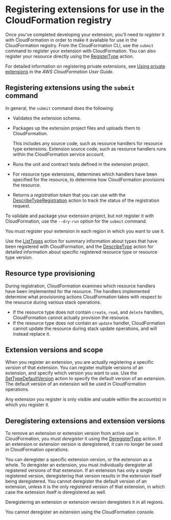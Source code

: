 # Registering extensions for use in the CloudFormation registry<a name="resource-type-register"></a>

Once you've completed developing your extension, you'll need to *register* it with CloudFormation in order to make it available for use in the CloudFormation registry\. From the CloudFormation CLI, use the `submit` command to register your extension with CloudFormation\. You can also register your resource directly using the [RegisterType](https://docs.aws.amazon.com/AWSCloudFormation/latest/APIReference/API_RegisterType.html) action\.

For detailed information on registering private extensions, see [Using private extensions](https://docs.aws.amazon.com/AWSCloudFormation/latest/UserGuide/registry-register.html) in the *AWS CloudFormation User Guide*\.

## Registering extensions using the `submit` command<a name="resource-type-register-submit"></a>

In general, the `submit` command does the following:
+ Validates the extension schema\.
+ Packages up the extension project files and uploads them to CloudFormation\.

  This includes any source code, such as resource handlers for resource type extensions\. Extension source code, such as resource handlers runs within the CloudFormation service account\.
+ Runs the unit and contract tests defined in the extension project\.
+ For resource type extensions, determines which handlers have been specified for the resource, to determine how CloudFormation provisions the resource\.
+ Returns a *registration token* that you can use with the [DescribeTypeRegistration](https://docs.aws.amazon.com/AWSCloudFormation/latest/APIReference/API_DescribeTypeRegistration.html) action to track the status of the registration request\.

To validate and package your extension project, but not register it with CloudFormation, use the `--dry-run` option for the `submit` command\.

You must register your extension in each region in which you want to use it\.

Use the [ListTypes](https://docs.aws.amazon.com/AWSCloudFormation/latest/APIReference/API_ListTypes.html) action for summary information about types that have been registered with CloudFormation, and the [DescribeType](https://docs.aws.amazon.com/AWSCloudFormation/latest/APIReference/API_DescribeType.html) action for detailed information about specific registered resource type or resource type version\.

## Resource type provisioning<a name="resource-type-register-provision-type"></a>

During registration, CloudFormation examines which resource handlers have been implemented for the resource\. The handlers implemented determine what provisioning actions CloudFormation takes with respect to the resource during various stack operations\.
+ If the resource type does not contain `create`, `read`, and `delete` handlers, CloudFormation cannot actually provision the resource\.
+ If the resource type does not contain an `update` handler, CloudFormation cannot update the resource during stack update operations, and will instead replace it\.

## Extension versions and scope<a name="resource-type-register-versions"></a>

When you register an extension, you are actually registering a specific *version* of that extension\. You can register multiple versions of an extension, and specify which version you want to use\. Use the [SetTypeDefaultVersion](https://docs.aws.amazon.com/AWSCloudFormation/latest/APIReference/API_SetTypeDefaultVersion.html) action to specify the default version of an extension\. The default version of an extension will be used in CloudFormation operations\.

Any extension you register is only visible and usable within the account\(s\) in which you register it\.

## Deregistering extensions and extension versions<a name="resource-type-register-deregister"></a>

To remove an extension or extension version from active use in CloudFormation, you must *deregister* it using the [DeregisterType](https://docs.aws.amazon.com/AWSCloudFormation/latest/APIReference/API_DeregisterType.html) action\. If an extension or extension version is deregistered, it can no longer be used in CloudFormation operations\.

You can deregister a specific extension version, or the extension as a whole\. To deregister an extension, you must individually deregister all registered versions of that extension\. If an extension has only a single registered version, deregistering that version results in the extension itself being deregistered\. You cannot deregister the default version of an extension, unless it is the only registered version of that extension, in which case the extension itself is deregistered as well\.

Deregistering an extension or extension version deregisters it in all regions\.

You cannot deregister an extension using the CloudFormation console\.